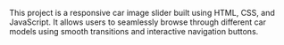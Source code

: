 This project is a responsive car image slider built using HTML, CSS, and JavaScript. It allows users to seamlessly browse through different car models using smooth transitions and interactive navigation buttons.

